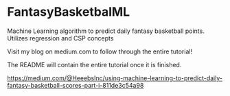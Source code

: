 # FantasyBasketbalML
Machine Learning algorithm to predict daily fantasy basketball points.  Utilizes regression and CSP concepts



Visit my blog on medium.com to follow through the entire tutorial! 

The README will contain the entire tutorial once it is finished. 

https://medium.com/@HeeebsInc/using-machine-learning-to-predict-daily-fantasy-basketball-scores-part-i-811de3c54a98
